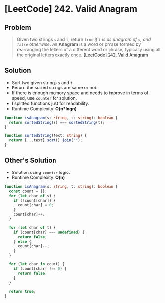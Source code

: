 # [LeetCode] 242. Valid Anagram

## Problem

> Given two strings `s` and `t`, return `true` _if `t` is an anagram of `s`, and `false` otherwise_.
> An **Anagram** is a word or phrase formed by rearranging the letters of a different word or phrase, typically using all the original letters exactly once.
> [[LeetCode] 242. Valid Anagram](https://leetcode.com/problems/valid-anagram/?envType=study-plan&id=data-structure-i)

## Solution

- Sort two given strings `s` and `t`.
- Return the sorted strings are same or not.
- If there is enough memory space and needs to improve in terms of speed, use `counter` for solution.
- I splitted functions just for readability.
- Runtime Complexity: **O(n\*logn)**

```typescript
function isAnagram(s: string, t: string): boolean {
  return sortedString(s) === sortedString(t);
}

function sortedString(text: string) {
  return [...text].sort().join("");
}
```

## Other's Solution

- Solution using `counter` logic.
- Runtime Complexity: **O(n)**

```typescript
function isAnagram(s: string, t: string): boolean {
  const count = {};
  for (let char of s) {
    if (!count[char]) {
      count[char] = 0;
    }
    count[char]++;
  }

  for (let char of t) {
    if (count[char] === undefined) {
      return false;
    } else {
      count[char]--;
    }
  }

  for (let char in count) {
    if (count[char] !== 0) {
      return false;
    }
  }

  return true;
}
```
